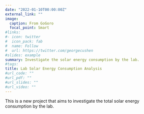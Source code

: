 ```yaml
---
date: "2022-01-10T00:00:00Z"
external_link: ""
image:
  caption: From GoGoro
  focal_point: Smart
#links:
#- icon: twitter
#  icon_pack: fab
#  name: Follow
#  url: https://twitter.com/georgecushen
#slides: example
summary: Investigate the solar energy consumption by the lab.
#tags:
title: Lab Solar Energy Consumption Analysis
#url_code: ""
#url_pdf: ""
#url_slides: ""
#url_video: ""
---
```


This is a new project that aims to investigate the total solar energy consumption by the lab.




